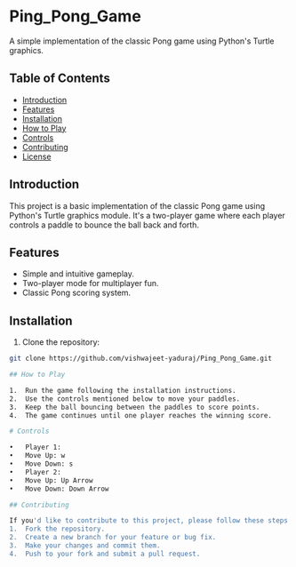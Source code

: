 # Ping_Pong_Game
A simple implementation of the classic Pong game using Python's Turtle graphics.

## Table of Contents
- [Introduction](#introduction)
- [Features](#features)
- [Installation](#installation)
- [How to Play](#how-to-play)
- [Controls](#controls)
- [Contributing](#contributing)
- [License](#license)

## Introduction

This project is a basic implementation of the classic Pong game using Python's Turtle graphics module. It's a two-player game where each player controls a paddle to bounce the ball back and forth.

## Features

- Simple and intuitive gameplay.
- Two-player mode for multiplayer fun.
- Classic Pong scoring system.

## Installation

1. Clone the repository:

```bash
git clone https://github.com/vishwajeet-yaduraj/Ping_Pong_Game.git

## How to Play

1.	Run the game following the installation instructions.
2.	Use the controls mentioned below to move your paddles.
3.	Keep the ball bouncing between the paddles to score points.
4.	The game continues until one player reaches the winning score.

# Controls

•	Player 1:
•	Move Up: w
•	Move Down: s
•	Player 2:
•	Move Up: Up Arrow
•	Move Down: Down Arrow

## Contributing

If you'd like to contribute to this project, please follow these steps:
1.	Fork the repository.
2.	Create a new branch for your feature or bug fix.
3.	Make your changes and commit them.
4.	Push to your fork and submit a pull request.



